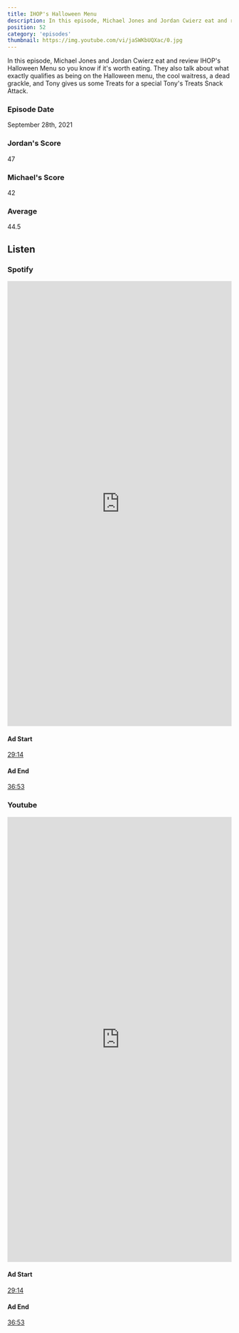 ```yaml
---
title: IHOP's Halloween Menu
description: In this episode, Michael Jones and Jordan Cwierz eat and review IHOP's Halloween Menu so you know if it's worth eating.
position: 52
category: 'episodes'
thumbnail: https://img.youtube.com/vi/jaSWKbUQXac/0.jpg
---
```


In this episode, Michael Jones and Jordan Cwierz eat and review IHOP's Halloween Menu so you know if it's worth eating. They also talk about what exactly qualifies as being on the Halloween menu, the cool waitress, a dead grackle, and Tony gives us some Treats for a special Tony's Treats Snack Attack.

### Episode Date

September 28th, 2021

### Jordan's Score

47

### Michael's Score

42

### Average

44.5

## Listen

### Spotify

<iframe 
    src="https://open.spotify.com/embed-podcast/episode/5B6vIyRQyt7rredOzHAJWF" 
    loading="lazy" 
    style="border: 0; width: 100%; height: 25vh;" allow="encrypted-media"
></iframe>

#### Ad Start

[29:14](https://open.spotify.com/episode/5B6vIyRQyt7rredOzHAJWF?t=1754)

#### Ad End

[36:53](https://open.spotify.com/episode/5B6vIyRQyt7rredOzHAJWF?t=2213)

### Youtube

<iframe 
    src="https://www.youtube.com/embed/jaSWKbUQXac" 
    loading="lazy" 
    style="border: 0; width: 100%; height: 25vh;"  
    title="YouTube video player" 
    frameborder="0" 
    allow="accelerometer; autoplay; clipboard-write; encrypted-media; gyroscope; picture-in-picture"
></iframe>

#### Ad Start

[29:14](https://youtu.be/jaSWKbUQXac?t=1754)

#### Ad End

[36:53](https://youtu.be/jaSWKbUQXac?t=2213)

